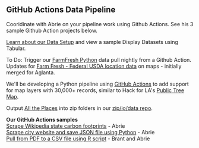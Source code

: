 
## GitHub Actions Data Pipeline

Cooridinate with Abrie on your pipeline work using Github Actions.  See his 3 sample Github Action projects below.    

[Learn about our Data Setup](../../../localsite/info/data) and view a sample Display Datasets using Tabular.

To Do: Trigger our [FarmFresh Python](https://github.com/modelearth/community-data/tree/master/process/python/farmfresh) data pull nightly from a Github Action.  
Updates for [Farm Fresh - Federal USDA location data](../../farmfresh) on maps - initially merged for Aglanta. 


We'll be developing a Python pipeline using [GitHub Actions](https://docs.github.com/en/actions) to add support for map layers with 30,000+ records, similar to Hack for LA's [Public Tree Map](https://neighborhood.org/public-tree-map/).  

Output [All the Places](https://www.alltheplaces.xyz/) into zip folders in our [zip/io/data repo](https://model.earth/zip/io/)<!-- generated by Kathryn Winglee. -->.  

**Our GitHub Actions samples**  
[Scrape Wikipedia state carbon footprints](https://github.com/abrie/beyond-carbon-scraper) - Abrie  
[Scrape city website and save JSON file using Python](https://github.com/abrie/atl-council-scraper) - Abrie  
[Pull from PDF to a CSV file using R script](https://github.com/bbrewington/ga.dph.data) - Brant and Abrie  